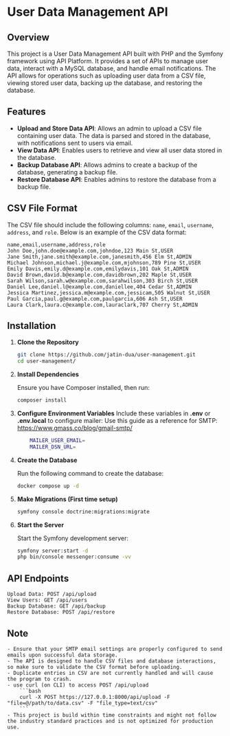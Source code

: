 # User Data Management API

## Overview

This project is a User Data Management API built with PHP and the Symfony framework using API Platform. It provides a set of APIs to manage user data, interact with a MySQL database, and handle email notifications. The API allows for operations such as uploading user data from a CSV file, viewing stored user data, backing up the database, and restoring the database.

## Features

- **Upload and Store Data API**: Allows an admin to upload a CSV file containing user data. The data is parsed and stored in the database, with notifications sent to users via email.
- **View Data API**: Enables users to retrieve and view all user data stored in the database.
- **Backup Database API**: Allows admins to create a backup of the database, generating a backup file.
- **Restore Database API**: Enables admins to restore the database from a backup file.

## CSV File Format

The CSV file should include the following columns: `name`, `email`, `username`, `address`, and `role`. Below is an example of the CSV data format:
```
name,email,username,address,role
John Doe,john.doe@example.com,johndoe,123 Main St,USER
Jane Smith,jane.smith@example.com,janesmith,456 Elm St,ADMIN
Michael Johnson,michael.j@example.com,mjohnson,789 Pine St,USER
Emily Davis,emily.d@example.com,emilydavis,101 Oak St,ADMIN
David Brown,david.b@example.com,davidbrown,202 Maple St,USER
Sarah Wilson,sarah.w@example.com,sarahwilson,303 Birch St,USER
Daniel Lee,daniel.l@example.com,daniellee,404 Cedar St,ADMIN
Jessica Martinez,jessica.m@example.com,jessicam,505 Walnut St,USER
Paul Garcia,paul.g@example.com,paulgarcia,606 Ash St,USER
Laura Clark,laura.c@example.com,lauraclark,707 Cherry St,ADMIN
```

## Installation

1. **Clone the Repository**

   ```bash
   git clone https://github.com/jatin-dua/user-management.git
   cd user-management/
   ```
2. **Install Dependencies**

    Ensure you have Composer installed, then run:

    ```bash
    composer install
    ```

3. **Configure Environment Variables**
    Include these variables in **.env** or **.env.local** to configure mailer:
    Use this guide as a reference for SMTP: https://www.gmass.co/blog/gmail-smtp/

    ```bash
        MAILER_USER_EMAIL=
        MAILER_DSN_URL=
    ```

4. **Create the Database**

    Run the following command to create the database:

    ```bash
    docker compose up -d
    ```
5. **Make Migrations (First time setup)**
    
    ```bash
    symfony console doctrine:migrations:migrate
    ```

5. **Start the Server**

    Start the Symfony development server:

    ```bash
    symfony server:start -d
    php bin/console messenger:consume -vv

    ```

## API Endpoints

    Upload Data: POST /api/upload
    View Users: GET /api/users
    Backup Database: GET /api/backup
    Restore Database: POST /api/restore

## Note

    - Ensure that your SMTP email settings are properly configured to send emails upon successful data storage.
    - The API is designed to handle CSV files and database interactions, so make sure to validate the CSV format before uploading.
    - Duplicate entries in CSV are not currently handled and will cause the program to crash.
    - use curl (on CLI) to access POST /api/upload
        ```bash
        curl -X POST https://127.0.0.1:8000/api/upload -F "file=@/path/to/data.csv" -F "file_type=text/csv"
        ```
    - This project is build within time constraints and might not follow the industry standard practices and is not optimized for production use.
